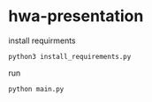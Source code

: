# hwa-presentation

install requirments

```
python3 install_requirements.py
```


run

```
python main.py
```
